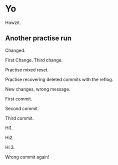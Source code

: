 # Yo

Howzit.

## Another practise run

Changed.

First Change. Third change.

Practise mixed reset.

Practise recovering deleted commits with the reflog.

New changes, wrong message.

First commit.

Second commit.

Third commit.

Hi1.

Hi2.

Hi 3.

Wrong commit again!
